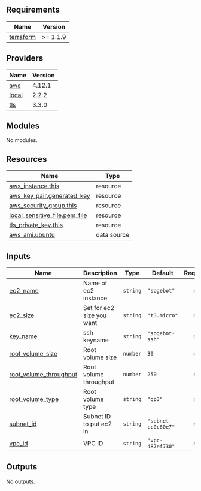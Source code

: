 <!-- BEGIN_TF_DOCS -->
## Requirements

| Name | Version |
|------|---------|
| <a name="requirement_terraform"></a> [terraform](#requirement\_terraform) | >= 1.1.9 |

## Providers

| Name | Version |
|------|---------|
| <a name="provider_aws"></a> [aws](#provider\_aws) | 4.12.1 |
| <a name="provider_local"></a> [local](#provider\_local) | 2.2.2 |
| <a name="provider_tls"></a> [tls](#provider\_tls) | 3.3.0 |

## Modules

No modules.

## Resources

| Name | Type |
|------|------|
| [aws_instance.this](https://registry.terraform.io/providers/hashicorp/aws/latest/docs/resources/instance) | resource |
| [aws_key_pair.generated_key](https://registry.terraform.io/providers/hashicorp/aws/latest/docs/resources/key_pair) | resource |
| [aws_security_group.this](https://registry.terraform.io/providers/hashicorp/aws/latest/docs/resources/security_group) | resource |
| [local_sensitive_file.pem_file](https://registry.terraform.io/providers/hashicorp/local/latest/docs/resources/sensitive_file) | resource |
| [tls_private_key.this](https://registry.terraform.io/providers/hashicorp/tls/latest/docs/resources/private_key) | resource |
| [aws_ami.ubuntu](https://registry.terraform.io/providers/hashicorp/aws/latest/docs/data-sources/ami) | data source |

## Inputs

| Name | Description | Type | Default | Required |
|------|-------------|------|---------|:--------:|
| <a name="input_ec2_name"></a> [ec2\_name](#input\_ec2\_name) | Name of ec2 instance | `string` | `"sogebot"` | no |
| <a name="input_ec2_size"></a> [ec2\_size](#input\_ec2\_size) | Set for ec2 size you want | `string` | `"t3.micro"` | no |
| <a name="input_key_name"></a> [key\_name](#input\_key\_name) | ssh keyname | `string` | `"sogebot-ssh"` | no |
| <a name="input_root_volume_size"></a> [root\_volume\_size](#input\_root\_volume\_size) | Root volume size | `number` | `30` | no |
| <a name="input_root_volume_throughput"></a> [root\_volume\_throughput](#input\_root\_volume\_throughput) | Root volume throughput | `number` | `250` | no |
| <a name="input_root_volume_type"></a> [root\_volume\_type](#input\_root\_volume\_type) | Root volume type | `string` | `"gp3"` | no |
| <a name="input_subnet_id"></a> [subnet\_id](#input\_subnet\_id) | Subnet ID to put ec2 in | `string` | `"subnet-cc0c60e7"` | no |
| <a name="input_vpc_id"></a> [vpc\_id](#input\_vpc\_id) | VPC ID | `string` | `"vpc-487ef730"` | no |

## Outputs

No outputs.
<!-- END_TF_DOCS -->